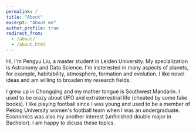 ```yaml
---
permalink: /
title: "About"
excerpt: "About me"
author_profile: true
redirect_from: 
  - /about/
  - /about.html
---
```


Hi, I'm Pengyu Liu, a master student in Leiden University. My specialization is Astronomy and Data Science. I'm insterested in many aspects of planets, for example, habitability, atmosphere, formation and evolution. I like novel ideas and am willing to broaden my research fields.

I grew up in Chongqing and my mother tongue is Southwest Mandarin. I used to be crazy about UFO and extraterrestrial life (cheated by some fake books). I like playing football since I was young and used to be a member of Peking University women's football team when I was an undergraduate. Economics was also my another interest (unfinished double major in Bachelor). I am happy to dicuss these topics.
